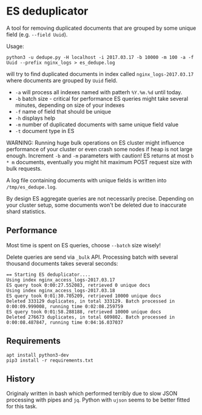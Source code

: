 # ES deduplicator

A tool for removing duplicated documents that are grouped by some unique field (e.g. `--field Uuid`).

Usage:
```
python3 -u dedupe.py -H localhost -i 2017.03.17 -b 10000 -m 100 -a -f Uuid --prefix nginx_logs > es_dedupe.log
```
will try to find duplicated documents in index called `nginx_logs-2017.03.17` where documents are grouped by `Uuid` field.

 * `-a` will process all indexes named with patterh `%Y.%m.%d` until today.
 * `-b` batch size - critical for performance ES queries might take several minutes, depending on size of your indexes
 * `-f` name of field that should be unique
 * `-h` displays help
 * `-m` number of duplicated documents with same unique field value
 * `-t` document type in ES

WARNING: Running huge bulk operations on ES cluster might influence performance of your cluster or even crash some nodes if heap
is not large enough. Increment `-b` and `-m` parameters with caution! ES returns at most `b * m` documents, eventually you might hit
maximum POST request size with bulk requests.

A log file containing documents with unique fields is written into `/tmp/es_dedupe.log`.

By design ES aggregate queries are not necessarily precise. Depending on your cluster setup, some documents won't be deleted due to
inaccurate shard statistics.


## Performance

Most time is spent on ES queries, choose `--batch` size wisely!

Delete queries are send via `_bulk` API. Processing batch with several thousand documents takes several seconds:
```
== Starting ES deduplicator....
Using index nginx_access_logs-2017.03.17
ES query took 0:00:27.552083, retrieved 0 unique docs
Using index nginx_access_logs-2017.03.18
ES query took 0:01:30.705209, retrieved 10000 unique docs
Deleted 333129 duplicates, in total 333129. Batch processed in 0:00:09.999008, running time 0:02:08.259759
ES query took 0:01:58.288188, retrieved 10000 unique docs
Deleted 276673 duplicates, in total 609802. Batch processed in 0:00:08.487847, running time 0:04:16.037037
```

## Requirements
```
apt install python3-dev
pip3 install -r requirements.txt
```

## History

Originaly written in bash which performed terribly due to slow JSON processing with pipes and `jq`. Python with `ujson` seems to be better fitted for this task.
